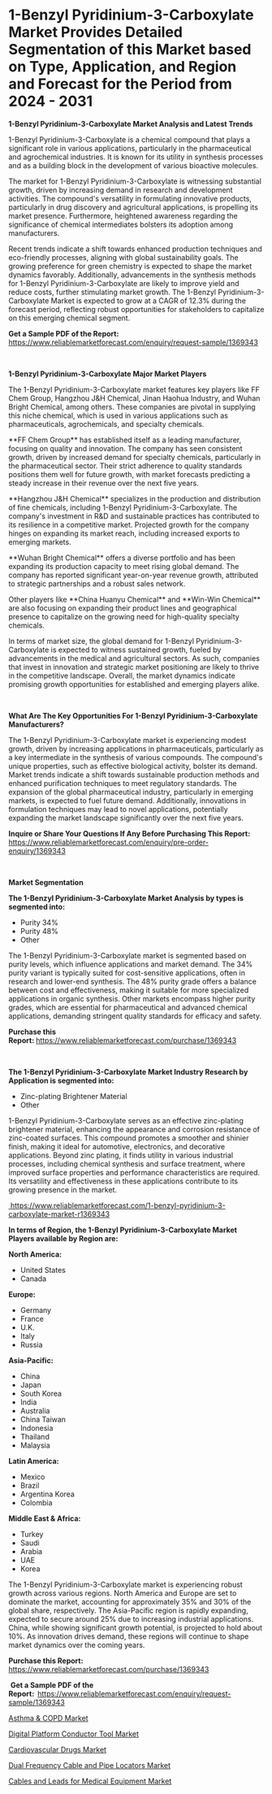 <p><h1>1-Benzyl Pyridinium-3-Carboxylate Market Provides Detailed Segmentation of this Market based on Type, Application, and Region and Forecast for the Period from 2024 - 2031</h1></p><p><strong>1-Benzyl Pyridinium-3-Carboxylate Market Analysis and Latest Trends</strong></p>
<p><p>1-Benzyl Pyridinium-3-Carboxylate is a chemical compound that plays a significant role in various applications, particularly in the pharmaceutical and agrochemical industries. It is known for its utility in synthesis processes and as a building block in the development of various bioactive molecules. </p><p>The market for 1-Benzyl Pyridinium-3-Carboxylate is witnessing substantial growth, driven by increasing demand in research and development activities. The compound's versatility in formulating innovative products, particularly in drug discovery and agricultural applications, is propelling its market presence. Furthermore, heightened awareness regarding the significance of chemical intermediates bolsters its adoption among manufacturers.</p><p>Recent trends indicate a shift towards enhanced production techniques and eco-friendly processes, aligning with global sustainability goals. The growing preference for green chemistry is expected to shape the market dynamics favorably. Additionally, advancements in the synthesis methods for 1-Benzyl Pyridinium-3-Carboxylate are likely to improve yield and reduce costs, further stimulating market growth. The 1-Benzyl Pyridinium-3-Carboxylate Market is expected to grow at a CAGR of 12.3% during the forecast period, reflecting robust opportunities for stakeholders to capitalize on this emerging chemical segment.</p></p>
<p><strong>Get a Sample PDF of the Report:&nbsp;</strong> <a href="https://www.reliablemarketforecast.com/enquiry/request-sample/1369343?utm_campaign=1129&utm_medium=2&utm_source=Github&utm_content=ia&utm_term=06122024&utm_id=1-benzyl-pyridinium-3-carboxylate">https://www.reliablemarketforecast.com/enquiry/request-sample/1369343</a></p>
<p>&nbsp;</p>
<p><strong>1-Benzyl Pyridinium-3-Carboxylate Major Market Players</strong></p>
<p><p>The 1-Benzyl Pyridinium-3-Carboxylate market features key players like FF Chem Group, Hangzhou J&H Chemical, Jinan Haohua Industry, and Wuhan Bright Chemical, among others. These companies are pivotal in supplying this niche chemical, which is used in various applications such as pharmaceuticals, agrochemicals, and specialty chemicals.</p><p>**FF Chem Group** has established itself as a leading manufacturer, focusing on quality and innovation. The company has seen consistent growth, driven by increased demand for specialty chemicals, particularly in the pharmaceutical sector. Their strict adherence to quality standards positions them well for future growth, with market forecasts predicting a steady increase in their revenue over the next five years.</p><p>**Hangzhou J&H Chemical** specializes in the production and distribution of fine chemicals, including 1-Benzyl Pyridinium-3-Carboxylate. The company's investment in R&D and sustainable practices has contributed to its resilience in a competitive market. Projected growth for the company hinges on expanding its market reach, including increased exports to emerging markets.</p><p>**Wuhan Bright Chemical** offers a diverse portfolio and has been expanding its production capacity to meet rising global demand. The company has reported significant year-on-year revenue growth, attributed to strategic partnerships and a robust sales network.</p><p>Other players like **China Huanyu Chemical** and **Win-Win Chemical** are also focusing on expanding their product lines and geographical presence to capitalize on the growing need for high-quality specialty chemicals.</p><p>In terms of market size, the global demand for 1-Benzyl Pyridinium-3-Carboxylate is expected to witness sustained growth, fueled by advancements in the medical and agricultural sectors. As such, companies that invest in innovation and strategic market positioning are likely to thrive in the competitive landscape. Overall, the market dynamics indicate promising growth opportunities for established and emerging players alike.</p></p>
<p>&nbsp;</p>
<p><strong>What Are The Key Opportunities For 1-Benzyl Pyridinium-3-Carboxylate Manufacturers?</strong></p>
<p><p>The 1-Benzyl Pyridinium-3-Carboxylate market is experiencing modest growth, driven by increasing applications in pharmaceuticals, particularly as a key intermediate in the synthesis of various compounds. The compound's unique properties, such as effective biological activity, bolster its demand. Market trends indicate a shift towards sustainable production methods and enhanced purification techniques to meet regulatory standards. The expansion of the global pharmaceutical industry, particularly in emerging markets, is expected to fuel future demand. Additionally, innovations in formulation techniques may lead to novel applications, potentially expanding the market landscape significantly over the next five years.</p></p>
<p><strong>Inquire or Share Your Questions If Any Before Purchasing This Report:</strong> <a href="https://www.reliablemarketforecast.com/enquiry/pre-order-enquiry/1369343?utm_campaign=1129&utm_medium=2&utm_source=Github&utm_content=ia&utm_term=06122024&utm_id=1-benzyl-pyridinium-3-carboxylate">https://www.reliablemarketforecast.com/enquiry/pre-order-enquiry/1369343</a></p>
<p>&nbsp;</p>
<p><strong>Market Segmentation</strong></p>
<p><strong>The 1-Benzyl Pyridinium-3-Carboxylate Market Analysis by types is segmented into:</strong></p>
<p><ul><li>Purity 34%</li><li>Purity 48%</li><li>Other</li></ul></p>
<p><p>The 1-Benzyl Pyridinium-3-Carboxylate market is segmented based on purity levels, which influence applications and market demand. The 34% purity variant is typically suited for cost-sensitive applications, often in research and lower-end synthesis. The 48% purity grade offers a balance between cost and effectiveness, making it suitable for more specialized applications in organic synthesis. Other markets encompass higher purity grades, which are essential for pharmaceutical and advanced chemical applications, demanding stringent quality standards for efficacy and safety.</p></p>
<p><strong>Purchase this Report:&nbsp;</strong><a href="https://www.reliablemarketforecast.com/purchase/1369343?utm_campaign=1129&utm_medium=2&utm_source=Github&utm_content=ia&utm_term=06122024&utm_id=1-benzyl-pyridinium-3-carboxylate">https://www.reliablemarketforecast.com/purchase/1369343</a></p>
<p>&nbsp;</p>
<p><strong>The 1-Benzyl Pyridinium-3-Carboxylate Market Industry Research by Application is segmented into:</strong></p>
<p><ul><li>Zinc-plating Brightener Material</li><li>Other</li></ul></p>
<p><p>1-Benzyl Pyridinium-3-Carboxylate serves as an effective zinc-plating brightener material, enhancing the appearance and corrosion resistance of zinc-coated surfaces. This compound promotes a smoother and shinier finish, making it ideal for automotive, electronics, and decorative applications. Beyond zinc plating, it finds utility in various industrial processes, including chemical synthesis and surface treatment, where improved surface properties and performance characteristics are required. Its versatility and effectiveness in these applications contribute to its growing presence in the market.</p></p>
<p><a href="https://www.reliablemarketforecast.com/1-benzyl-pyridinium-3-carboxylate-market-r1369343?utm_campaign=1129&utm_medium=2&utm_source=Github&utm_content=ia&utm_term=06122024&utm_id=1-benzyl-pyridinium-3-carboxylate">&nbsp;https://www.reliablemarketforecast.com/1-benzyl-pyridinium-3-carboxylate-market-r1369343</a></p>
<p><strong>In terms of Region, the 1-Benzyl Pyridinium-3-Carboxylate Market Players available by Region are:</strong></p>
<p>
    <p> <strong> North America: </strong>
        <ul>
            <li>United States</li>
            <li>Canada</li>
        </ul>
        </p> 
    <p> <strong> Europe: </strong>
        <ul>
            <li>Germany</li>
            <li>France</li>
            <li>U.K.</li>
            <li>Italy</li>
            <li>Russia</li>
        </ul>
        </p> 
    <p> <strong> Asia-Pacific: </strong>
        <ul>
            <li>China</li>
            <li>Japan</li>
            <li>South Korea</li>
            <li>India</li>
            <li>Australia</li>
            <li>China Taiwan</li>
            <li>Indonesia</li>
            <li>Thailand</li>
            <li>Malaysia</li>
        </ul>
        </p> 
    <p> <strong> Latin America: </strong>
        <ul>
            <li>Mexico</li>
            <li>Brazil</li>
            <li>Argentina Korea</li>
            <li>Colombia</li>
        </ul>
        </p> 
    <p> <strong> Middle East & Africa: </strong>
        <ul>
            <li>Turkey</li>
            <li>Saudi</li>
            <li>Arabia</li>
            <li>UAE</li>
            <li>Korea</li>
        </ul>
    </p>
    </p>
<p><p>The 1-Benzyl Pyridinium-3-Carboxylate market is experiencing robust growth across various regions. North America and Europe are set to dominate the market, accounting for approximately 35% and 30% of the global share, respectively. The Asia-Pacific region is rapidly expanding, expected to secure around 25% due to increasing industrial applications. China, while showing significant growth potential, is projected to hold about 10%. As innovation drives demand, these regions will continue to shape market dynamics over the coming years.</p></p>
<p><strong>Purchase this Report: </strong><a href="https://www.reliablemarketforecast.com/purchase/1369343?utm_campaign=1129&utm_medium=2&utm_source=Github&utm_content=ia&utm_term=06122024&utm_id=1-benzyl-pyridinium-3-carboxylate">https://www.reliablemarketforecast.com/purchase/1369343</a></p>
<p>&nbsp;<strong>Get a Sample PDF of the Report:&nbsp;&nbsp;</strong><a href="https://www.reliablemarketforecast.com/enquiry/request-sample/1369343?utm_campaign=1129&utm_medium=2&utm_source=Github&utm_content=ia&utm_term=06122024&utm_id=1-benzyl-pyridinium-3-carboxylate">https://www.reliablemarketforecast.com/enquiry/request-sample/1369343</a></p>
<p><strong></strong></p>
<p><p><a href="https://www.linkedin.com/pulse/compreh-proposis-fbaif?utm_campaign=1129&utm_medium=2&utm_source=Github&utm_content=ia&utm_term=06122024&utm_id=1-benzyl-pyridinium-3-carboxylate">Asthma & COPD Market</a></p><p><a href="https://issuu.com/reportprime-2/docs/digital-platform-conductor-tool-market-size-2030.p?utm_campaign=1129&utm_medium=2&utm_source=Github&utm_content=ia&utm_term=06122024&utm_id=1-benzyl-pyridinium-3-carboxylate">Digital Platform Conductor Tool Market</a></p><p><a href="https://www.linkedin.com/pulse/strategic-market-insights-navigating-global-cardiovascular-drugs-9odwc?utm_campaign=1129&utm_medium=2&utm_source=Github&utm_content=ia&utm_term=06122024&utm_id=1-benzyl-pyridinium-3-carboxylate">Cardiovascular Drugs Market</a></p><p><a href="https://issuu.com/reportprime-2/docs/dual-frequency-cable-and-pipe-locators-market-size?utm_campaign=1129&utm_medium=2&utm_source=Github&utm_content=ia&utm_term=06122024&utm_id=1-benzyl-pyridinium-3-carboxylate">Dual Frequency Cable and Pipe Locators Market</a></p><p><a href="https://www.linkedin.com/pulse/sales-projections-analysis-cables-leads-medical-equipment-market-cmctc?utm_campaign=1129&utm_medium=2&utm_source=Github&utm_content=ia&utm_term=06122024&utm_id=1-benzyl-pyridinium-3-carboxylate">Cables and Leads for Medical Equipment Market</a></p></p>
